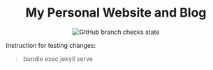 <h1 align="center">
  My Personal Website and Blog
</h1>

<p align="center">
  <img alt="GitHub branch checks state" src="https://img.shields.io/github/checks-status/DarkContact/darkcontact.github.io/master">
</p>

Instruction for testing changes:
>bundle exec jekyll serve